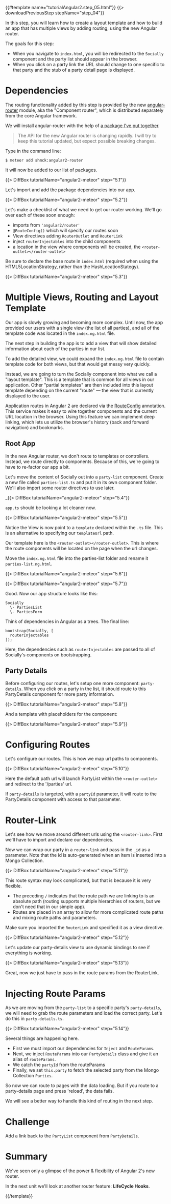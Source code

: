 {{#template name="tutorialAngular2.step_05.html"}}
{{> downloadPreviousStep stepName="step_04"}}

In this step, you will learn how to create a layout template and how to build an app that has multiple views by adding routing, using the new Angular router.

The goals for this step:

* When you navigate to `index.html`, you will be redirected to the `Socially` component and the party list should appear in the browser.
* When you click on a party link the URL should change to one specific to that party and the stub of a party detail page is displayed.

# Dependencies

The routing functionality added by this step is provided by the new [angular-router](https://angular.io/docs/js/latest/api/router/) module, aka the "Component router", which is distributed separately from the core Angular framework.

We will install angular-router with the help of [a package I've put together](https://atmospherejs.com/shmck/angular2-router).

> The API for the new Angular router is changing rapidly. I will try to keep this tutorial updated, but expect possible breaking changes.

Type in the command line:

    $ meteor add shmck:angular2-router
    
It will now be added to our list of packages.    
    
{{> DiffBox tutorialName="angular2-meteor" step="5.1"}}

Let's import and add the package dependencies into our app.

{{> DiffBox tutorialName="angular2-meteor" step="5.2"}}

Let's make a checklist of what we need to get our router working. We'll go over each of these soon enough:

* imports from `'angular2/router'`
* `@RouteConfig()` which will specify our routes soon
* View directives adding `RouterOutlet` and `RouterLink`
* inject `routerInjectables` into the child components
* a location in the view where components will be created, the `<router-outlet></router-outlet>`

Be sure to declare the base route in `index.html` (required when using the HTML5LocationStrategy, rather than the HashLocationStategy). 

{{> DiffBox tutorialName="angular2-meteor" step="5.3"}}

# Multiple Views, Routing and Layout Template

Our app is slowly growing and becoming more complex.
Until now, the app provided our users with a single view (the list of all parties), and all of the template code was located in the `index.ng.html` file.

The next step in building the app is to add a view that will show detailed information about each of the parties in our list.

To add the detailed view, we could expand the `index.ng.html` file to contain template code for both views, but that would get messy very quickly.

Instead, we are going to turn the Socially component into what we call a "layout template". This is a template that is common for all views in our application.
Other "partial templates" are then included into this layout template depending on the current "route" — the view that is currently displayed to the user.

Application routes in Angular 2 are declared via the [RouteConfig](https://angular.io/docs/js/latest/api/router/RouteConfig-var.html) annotation.
This service makes it easy to wire together components and the current URL location in the browser.
Using this feature we can implement deep linking, which lets us utilize the browser's history (back and forward navigation) and bookmarks.

## Root App

In the new Angular router, we don't route to templates or controllers. Instead, we route directly to components. Because of this, we're going to have to re-factor our app a bit.

Let's move the content of Socially out into a `party-list` component. Create a new file called `parties-list.ts` and put it in its own component folder. We'll also import some router directives to use later.

_{{> DiffBox tutorialName="angular2-meteor" step="5.4"}}

`app.ts` should be looking a lot cleaner now.

{{> DiffBox tutorialName="angular2-meteor" step="5.5"}}

Notice the View is now point to a `template` declared within the `.ts` file. This is an alternative to specifying our `templateUrl` path.

Our template here is the `<router-outlet></router-outlet>`. This is where the route components will be located on the page when the url changes.

Move the `index.ng.html` file into the parties-list folder and rename it `parties-list.ng.html`.

{{> DiffBox tutorialName="angular2-meteor" step="5.6"}}

{{> DiffBox tutorialName="angular2-meteor" step="5.7"}}

Good. Now our app structure looks like this:

    Socially
      \- PartiesList
      \- PartiesForm

Think of dependencies in Angular as a trees. The final line:

    bootstrap(Socially, [
      routerInjectables
    ]);

Here, the dependencies such as `routerInjectables` are passed to all of Socially's components on bootstrapping.

## Party Details

Before configuring our routes, let's setup one more component: `party-details`. When you click on a party in the list, it should route to this PartyDetails component for more party information.

{{> DiffBox tutorialName="angular2-meteor" step="5.8"}}

And a template with placeholders for the component:

{{> DiffBox tutorialName="angular2-meteor" step="5.9"}}

# Configuring Routes

Let's configure our routes. This is how we map url paths to components.

{{> DiffBox tutorialName="angular2-meteor" step="5.10"}}

Here the default path url will launch PartyList within the `<router-outlet>` and redirect to the '/parties' url.

If `party-details` is targeted, with a `partyId` parameter, it will route to the PartyDetails component with access to that parameter.

# Router-Link

Let's see how we move around different urls using the `<router-link>`. First we'll have to import and declare our dependencies.

Now we can wrap our party in a `router-link` and pass in the `_id` as a parameter. Note that the id is auto-generated when an item is inserted into a Mongo Collection.

{{> DiffBox tutorialName="angular2-meteor" step="5.11"}}

This route syntax may look complicated, but that is because it is very flexible.

- The preceding `/` indicates that the route path we are linking to is an absolute path (routing supports multiple hierarchies of routers, but we don't need that in our simple app).
- Routes are placed in an array to allow for more complicated route paths and mixing route paths and parameters.

Make sure you imported the `RouterLink` and specified it as a view directive.

{{> DiffBox tutorialName="angular2-meteor" step="5.12"}} 
 
Let's update our party-details view to use dynamic bindings to see if everything is working.

{{> DiffBox tutorialName="angular2-meteor" step="5.13"}}

Great, now we just have to pass in the route params from the RouterLink.

# Injecting Route Params

As we are moving from the `party-list` to a specific party's `party-details`, we will need to grab the route parameters and load the correct party. Let's do this in `party-details.ts`.

{{> DiffBox tutorialName="angular2-meteor" step="5.14"}}

Several things are happening here.

- First we must import our dependencies for `Inject` and `RouteParams`.
- Next, we inject `RouteParams` into our `PartyDetails` class and give it an alias of `routeParams`.
- We catch the `partyId` from the routeParams
- Finally, we set `this.party` to fetch the selected party from the Mongo Collection `Parties`.

So now we can route to pages with the data loading. But if you route to a party-details page and press 'reload', the data fails.

We will see a better way to handle this kind of routing in the next step.

# Challenge

Add a link back to the `PartyList` component from `PartyDetails`.

# Summary

We've seen only a glimpse of the power & flexibility of Angular 2's new router.

In the next unit we'll look at another router feature: **LifeCycle Hooks**.

{{/template}}

